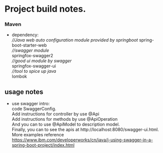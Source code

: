 # Project build notes.
### Maven
+ dependency:   
*//Java web auto configuration module provided by springboot*
spring-boot-starter-web  
*//swagger module*   
springfox-swagger2   
*//good ui module by swagger*   
springfox-swagger-ui   
*//tool to spice up java*  
lombok
## usage notes
+ use swagger intro:   
code SwaggerConfig.   
Add instructions for controller by use @Api   
Add instructions for methods by use @ApiOperation  
And you can to use @ApiModel to description model.   
Finally, you can to see the apis at http://localhost:8080/swagger-ui.html.   
More examples reference https://www.ibm.com/developerworks/cn/java/j-using-swagger-in-a-spring-boot-project/index.html